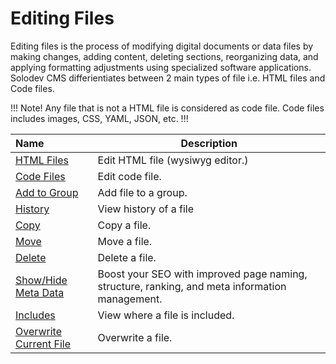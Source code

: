 # Editing Files

Editing files is the process of modifying digital documents or data files by making changes, adding content, deleting sections, reorganizing data, and applying formatting adjustments using specialized software applications. Solodev CMS differientiates between 2 main types of file i.e. HTML files and Code files.

!!!
Note! Any file that is not a HTML file is considered as code file. Code files includes images, CSS, YAML, JSON, etc.
!!!

**Name** | **Description** 
:--- | ---
<a href="/workspace/documents/editing-files/html-files/">HTML Files</a> | Edit HTML file (wysiwyg editor.)
<a href="/workspace/documents/editing-files/code-files/">Code Files</a> | Edit code file.
<a href="/workspace/documents/editing-files/add-to-group/">Add to Group</a> | Add file to a group.
<a href="/workspace/documents/editing-files/history/">History</a> | View history of a file
<a href="/workspace/documents/editing-files/copy/">Copy</a> | Copy a file.
<a href="/workspace/documents/editing-files/move/">Move</a> | Move a file.
<a href="/workspace/documents/editing-files/delete/">Delete</a> | Delete a file.
<a href="/workspace/documents/editing-files/show-or-hide-meta-data/">Show/Hide Meta Data</a> | Boost your SEO with improved page naming, structure, ranking, and meta information management.
<a href="/workspace/documents/editing-files/includes/">Includes</a> | View where a file is included.
<a href="/workspace/documents/editing-files/overwrite-current-file/">Overwrite Current File</a> | Overwrite a file. 